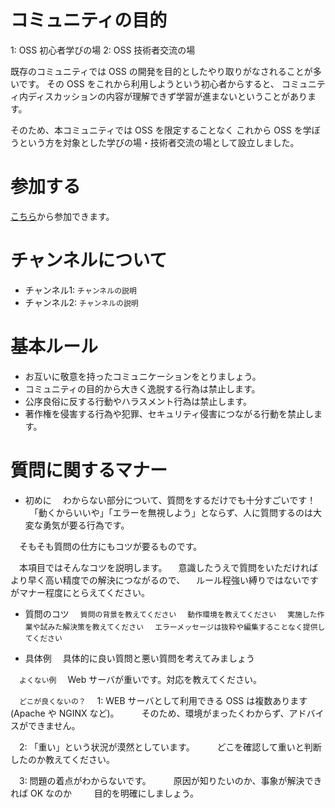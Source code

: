 # コミュニティの目的
1: OSS 初心者学びの場
2: OSS 技術者交流の場

既存のコミュニティでは OSS の開発を目的としたやり取りがなされることが多いです。
その OSS をこれから利用しようという初心者からすると、
コミュニティ内ディスカッションの内容が理解できず学習が進まないということがあります。

そのため、本コミュニティでは OSS を限定することなく
これから OSS を学ぼうという方を対象とした学びの場・技術者交流の場として設立しました。

# 参加する
[こちら](http://sti-testbbs.slack.com)から参加できます。

# チャンネルについて
* チャンネル1: ```チャンネルの説明```
* チャンネル2: ```チャンネルの説明```

# 基本ルール
* お互いに敬意を持ったコミュニケーションをとりましょう。
* コミュニティの目的から大きく逸脱する行為は禁止します。
* 公序良俗に反する行動やハラスメント行為は禁止します。
* 著作権を侵害する行為や犯罪、セキュリティ侵害につながる行動を禁止します。

# 質問に関するマナー
* 初めに
　わからない部分について、質問をするだけでも十分すごいです！
　「動くからいいや」「エラーを無視しよう」とならず、人に質問するのは大変な勇気が要る行為です。
 
　そもそも質問の仕方にもコツが要るものです。

　本項目ではそんなコツを説明します。
　意識したうえで質問をいただければより早く高い精度での解決につながるので、
　ルール程強い縛りではないですがマナー程度にとらえてください。
 
* 質問のコツ
　```質問の背景を教えてください```
　```動作環境を教えてください```
　```実施した作業や試みた解決策を教えてください```
　```エラーメッセージは抜粋や編集することなく提供してください```

* 具体例
　具体的に良い質問と悪い質問を考えてみましょう

　```よくない例```
　Web サーバが重いです。対応を教えてください。

　```どこが良くないの？```
　1: WEB サーバとして利用できる OSS は複数あります(Apache や NGINX など)。
　　 そのため、環境がまったくわからず、アドバイスができません。

　2: 「重い」という状況が漠然としています。
　　 どこを確認して重いと判断したのか教えてください。

　3: 問題の着点がわからないです。
　　 原因が知りたいのか、事象が解決できれば OK なのか
　　 目的を明確にしましょう。
